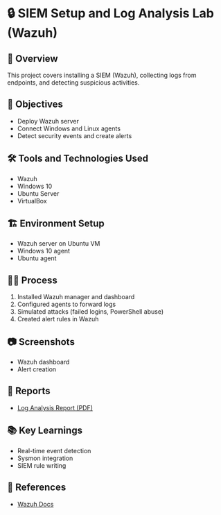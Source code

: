# 🔒 SIEM Setup and Log Analysis Lab (Wazuh)

## 🧠 Overview
This project covers installing a SIEM (Wazuh), collecting logs from endpoints, and detecting suspicious activities.

## 🎯 Objectives
- Deploy Wazuh server
- Connect Windows and Linux agents
- Detect security events and create alerts

## 🛠 Tools and Technologies Used
- Wazuh
- Windows 10
- Ubuntu Server
- VirtualBox

## 🏗 Environment Setup
- Wazuh server on Ubuntu VM
- Windows 10 agent
- Ubuntu agent

## 🕵️‍♂️ Process
1. Installed Wazuh manager and dashboard
2. Configured agents to forward logs
3. Simulated attacks (failed logins, PowerShell abuse)
4. Created alert rules in Wazuh

## 📷 Screenshots
- Wazuh dashboard
- Alert creation

## 📄 Reports
- [Log Analysis Report (PDF)](reports/wazuh-log-analysis.pdf)

## 📚 Key Learnings
- Real-time event detection
- Sysmon integration
- SIEM rule writing

## 🔗 References
- [Wazuh Docs](https://documentation.wazuh.com/current/index.html)
